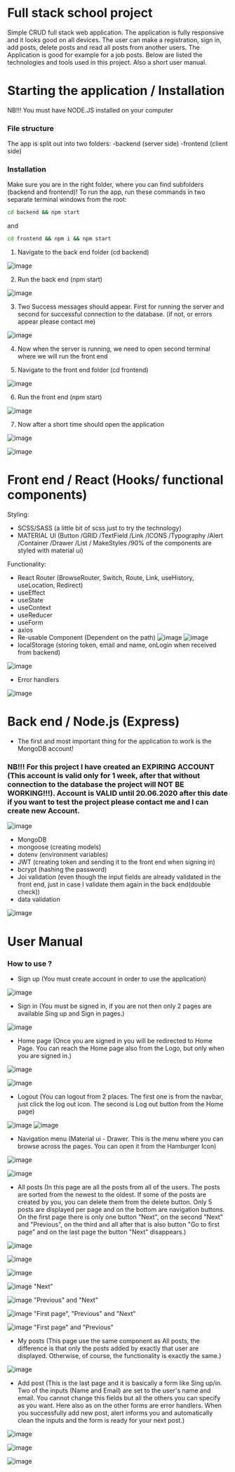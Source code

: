 # Full stack school project

Simple CRUD full stack web application. The application is fully responsive and it looks good on all devices. The user can make a registration, sign in, add posts, delete posts and read all posts from another users. The Application is good for example for a job posts. Below are listed the technologies and tools used in this project. Also a short user manual.

# Starting the application / Installation
NB!!! You must have NODE.JS installed on your computer

### File structure
The app is split out into two folders:
-backend (server side)
-frontend (client side)

### Installation
Make sure you are in the right folder, where you can find subfolders (backend and frontend)!
To run the app, run these commands in two separate terminal windows from the root:

```bash
cd backend && npm start
```

and

```bash
cd frontend && npm i && npm start
```

1) Navigate to the back end folder (cd backend)

![image](https://user-images.githubusercontent.com/55087458/84631629-618c6480-aef6-11ea-9a1c-bd0becc870cb.png)

2) Run the back end (npm start)

![image](https://user-images.githubusercontent.com/55087458/84631799-a57f6980-aef6-11ea-894e-bf182c4dd6da.png)

3) Two Success messages should appear. First for running the server and second for successful connection to the database. (if not, or errors appear please contact me)

![image](https://user-images.githubusercontent.com/55087458/84631915-d790cb80-aef6-11ea-9387-19e6adb87566.png)

4) Now when the server is running, we need to open second terminal where we will run the front end

5) Navigate to the front end folder (cd frontend)

![image](https://user-images.githubusercontent.com/55087458/84632443-9351fb00-aef7-11ea-945e-fbcbab1e1ee1.png)

6) Run the front end (npm start)

![image](https://user-images.githubusercontent.com/55087458/84632527-b67caa80-aef7-11ea-92bf-f097e63293fa.png)

7) Now after a short time should open the application

![image](https://user-images.githubusercontent.com/55087458/84632720-fd6aa000-aef7-11ea-8ee9-38f8c2ed951d.png)

![image](https://user-images.githubusercontent.com/55087458/84632788-15daba80-aef8-11ea-8482-ca70122117bf.png)




# Front end / React (Hooks/ functional components)
Styling:
- SCSS/SASS (a little bit of scss just to try the technology)
- MATERIAL UI (Button /GRID /TextField /Link /ICONS /Typography /Alert /Container /Drawer /List / MakeStyles /90% of the components are styled with material ui)

Functionality:
- React Router (BrowseRouter, Switch, Route, Link, useHistory, useLocation, Redirect)
- useEffect
- useState
- useContext
- useReducer
- useForm
- axios
- Re-usable Component (Dependent on the path)
![image](https://user-images.githubusercontent.com/55087458/84622734-647f5900-aee6-11ea-9b1b-5fb79728f94d.png)
![image](https://user-images.githubusercontent.com/55087458/84622833-9ee8f600-aee6-11ea-9a6f-146ad317b4cf.png)
- localStorage (storing token, email and name, onLogin when received from backend)

![image](https://user-images.githubusercontent.com/55087458/84623436-eb810100-aee7-11ea-975c-331f1798a1db.png)

- Error handlers

![image](https://user-images.githubusercontent.com/55087458/84624172-8cbc8700-aee9-11ea-82d3-3c1f551ed881.png)




# Back end / Node.js (Express)
- The first and most important thing for the application to work is the MongoDB account!
### NB!!! For this project I have created an EXPIRING ACCOUNT (This account is valid only for 1 week, after that without connection to the database the project will NOT BE WORKING!!!). Account is VALID until 20.06.2020 after this date if you want to test the project please contact me and I can create new Account.

![image](https://user-images.githubusercontent.com/55087458/84629763-816e5900-aef3-11ea-9d00-d7bb60f17e5d.png)


- MongoDB 
- mongoose (creating models)
- dotenv (environment variables)
- JWT (creating token and sending it to the front end when signing in)
- bcrypt (hashing the password)
- Joi validation (even though the input fields are already validated in the front end, just in case I validate them again in the back end(double check))
- data validation

![image](https://user-images.githubusercontent.com/55087458/84624820-c3df6800-aeea-11ea-81a0-f183ffedfbb7.png)



# User Manual
### How to use ?
- Sign up (You must create account in order to use the application)

![image](https://user-images.githubusercontent.com/55087458/84625580-343ab900-aeec-11ea-88da-382b4d5b997a.png)

- Sign in (You must be signed in, if you are not then only 2 pages are available Sing up and Sign in pages.)

![image](https://user-images.githubusercontent.com/55087458/84625689-795eeb00-aeec-11ea-8bbb-e31babf546c4.png)

- Home page (Once you are signed in you will be redirected to Home Page. You can reach the Home page also from the Logo, but only when you are signed in.)

![image](https://user-images.githubusercontent.com/55087458/84625937-df4b7280-aeec-11ea-853c-ac1af4b2677e.png)

![image](https://user-images.githubusercontent.com/55087458/84625991-fa1de700-aeec-11ea-96bf-4f48416dbcc2.png)

- Logout (You can logout from 2 places. The first one is from the navbar, just click the log out icon. The second is Log out button from the Home page)

![image](https://user-images.githubusercontent.com/55087458/84626197-5ed94180-aeed-11ea-92e9-c460202d2fdb.png)
![image](https://user-images.githubusercontent.com/55087458/84626230-6bf63080-aeed-11ea-8a62-4441270f0f10.png)

- Navigation menu (Material ui - Drawer. This is the menu where you can browse across the pages. You can open it from the Hamburger Icon)

![image](https://user-images.githubusercontent.com/55087458/84626522-e58e1e80-aeed-11ea-9bc0-58779b5801b1.png)

![image](https://user-images.githubusercontent.com/55087458/84626577-ff2f6600-aeed-11ea-9088-de333e4a908b.png)

- All posts (In this page are all the posts from all of the users. The posts are sorted from the newest to the oldest. If some of the posts are created by you, you can delete them from the delete button. Only 5 posts are displayed per page and on the bottom are navigation buttons. On the first page there is only one button "Next", on the second "Next" and "Previous", on the third and all after that is also button "Go to first page" and on the last page the button "Next" disappears.)

![image](https://user-images.githubusercontent.com/55087458/84627147-09059900-aeef-11ea-8f41-8d4815f0f584.png)

![image](https://user-images.githubusercontent.com/55087458/84627194-1cb0ff80-aeef-11ea-933d-cf5d34ce32d4.png)

![image](https://user-images.githubusercontent.com/55087458/84627235-32bec000-aeef-11ea-9a76-eb16430a41dc.png)

![image](https://user-images.githubusercontent.com/55087458/84627288-4e29cb00-aeef-11ea-9d9d-566ccd16996c.png)
"Next"

![image](https://user-images.githubusercontent.com/55087458/84627332-6dc0f380-aeef-11ea-80a8-4750865164b9.png)
"Previous" and "Next"

![image](https://user-images.githubusercontent.com/55087458/84627391-83361d80-aeef-11ea-89fc-a683dcac061c.png)
"First page", "Previous" and "Next"

![image](https://user-images.githubusercontent.com/55087458/84627488-b082cb80-aeef-11ea-81d6-bf319022e0b4.png)
"First page" and "Previous"


- My posts (This page use the same component as All posts, the difference is that only the posts added by exactly that user are displayed. Otherwise, of course, the functionality is exactly the same.)

![image](https://user-images.githubusercontent.com/55087458/84627831-474f8800-aef0-11ea-8f03-8a1fa22b7aa1.png)

- Add post (This is the last page and it is basically a form like Sing up/in. Two of the inputs (Name and Email) are set to the user's name and email. You cannot change this fields but all the others you can specify as you want. Here also as on the other forms are error handlers. When you successfully add new post, alert informs you and automatically clean the inputs and the form is ready for your next post.)

![image](https://user-images.githubusercontent.com/55087458/84628404-3bb09100-aef1-11ea-91d5-cdf24ead481f.png)

![image](https://user-images.githubusercontent.com/55087458/84628463-5aaf2300-aef1-11ea-8c51-f7a380b9d8f3.png)

![image](https://user-images.githubusercontent.com/55087458/84628608-a5c93600-aef1-11ea-8a46-65f8226b74e2.png)

